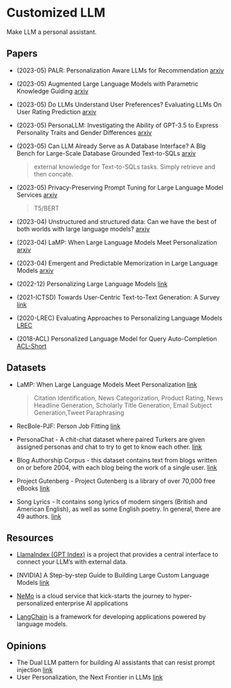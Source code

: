 # Customized LLM

Make LLM a personal assistant.

## Papers

- (2023-05) PALR: Personalization Aware LLMs for Recommendation [arxiv](https://arxiv.org/pdf/2305.07622.pdf)

- (2023-05) Augmented Large Language Models with Parametric Knowledge Guiding [arxiv](https://arxiv.org/pdf/2305.04757.pdf)

- (2023-05) Do LLMs Understand User Preferences? Evaluating LLMs On User Rating Prediction [arxiv](https://arxiv.org/pdf/2305.06474.pdf)

- (2023-05) PersonaLLM: Investigating the Ability of GPT-3.5 to Express Personality Traits and Gender Differences [arxiv](https://arxiv.org/pdf/2305.02547.pdf)

- (2023-05) Can LLM Already Serve as A Database Interface? A BIg Bench for Large-Scale Database Grounded Text-to-SQLs [arxiv](https://arxiv.org/abs/2305.03111)

  > external knowledge for Text-to-SQLs tasks. Simply retrieve and then concate.

- (2023-05) Privacy-Preserving Prompt Tuning for Large Language Model Services [arxiv](https://arxiv.org/abs/2305.06212)

  > T5/BERT

- (2023-04) Unstructured and structured data: Can we have the best of both worlds with large language models? [arxiv](https://arxiv.org/abs/2304.13010)

- (2023-04) LaMP: When Large Language Models Meet Personalization [arxiv](https://arxiv.org/abs/2304.11406)

- (2023-04) Emergent and Predictable Memorization in Large Language Models [arxiv](https://arxiv.org/pdf/2304.11158.pdf)

- (2022-12) Personalizing Large Language Models [link](https://s3.eu-central-1.amazonaws.com/ucu.edu.ua/wp-content/uploads/sites/8/2022/12/MS-AMLV_2022_paper_8.pdf)

- (2021-ICTSD) Towards User-Centric Text-to-Text Generation: A Survey [link](https://link.springer.com/chapter/10.1007/978-3-030-83527-9_1)

- (2020-LREC) Evaluating Approaches to Personalizing Language Models [LREC](https://aclanthology.org/2020.lrec-1.299.pdf)

- (2018-ACL) Personalized Language Model for Query Auto-Completion [ACL-Short](https://aclanthology.org/P18-2111.pdf)

## Datasets

- LaMP: When Large Language Models Meet Personalization [link](https://lamp-benchmark.github.io)

  > Citation Identification, News Categorization, Product Rating, News Headline Generation, Scholarly Title Generation, Email Subject Generation,Tweet Paraphrasing

- RecBole-PJF: Person Job Fitting [link](https://github.com/RUCAIBox/RecBole-PJF)

- PersonaChat - A chit-chat dataset where paired Turkers are given assigned personas and chat to try to get to know each other. [link](https://www.kaggle.com/datasets/atharvjairath/personachat)

- Blog Authorship Corpus - this dataset contains text from blogs written on or before 2004, with each blog being the work of a single user. [link](https://www.kaggle.com/datasets/rtatman/blog-authorship-corpus)
- Project Gutenberg - Project Gutenberg is a library of over 70,000 free eBooks [link](https://www.gutenberg.org)
- Song Lyrics - It contains song lyrics of modern singers (British and American English), as well as some English poetry. In general, there are 49 authors. [link](https://www.kaggle.com/datasets/paultimothymooney/poetry)

## Resources

- [LlamaIndex (GPT Index)](https://gpt-index.readthedocs.io/en/latest/index.html) is a project that provides a central interface to connect your LLM’s with external data.
- [NVIDIA] A Step-by-step Guide to Building Large Custom Language Models [link](https://www.nvidia.com/en-us/on-demand/session/gtcfall21-a31082/)

- [NeMo](https://www.nvidia.com/en-us/gpu-cloud/nemo-llm-service/) is a cloud service that kick-starts the journey to hyper-personalized enterprise AI applications

- [LangChain](https://python.langchain.com/en/latest/) is a framework for developing applications powered by language models.

## Opinions

- The Dual LLM pattern for building AI assistants that can resist prompt injection [link](https://simonwillison.net/2023/Apr/25/dual-llm-pattern/)
- User Personalization, the Next Frontier in LLMs [link](https://codeium.com/blog/user-personalization-for-llms)



